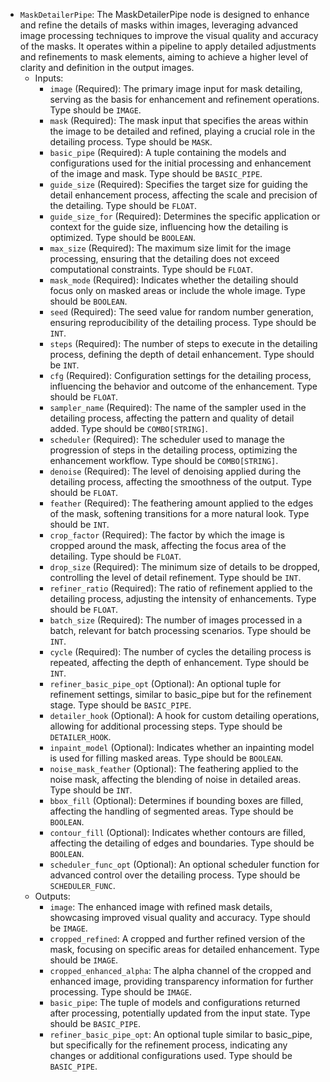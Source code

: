 - `MaskDetailerPipe`: The MaskDetailerPipe node is designed to enhance and refine the details of masks within images, leveraging advanced image processing techniques to improve the visual quality and accuracy of the masks. It operates within a pipeline to apply detailed adjustments and refinements to mask elements, aiming to achieve a higher level of clarity and definition in the output images.
    - Inputs:
        - `image` (Required): The primary image input for mask detailing, serving as the basis for enhancement and refinement operations. Type should be `IMAGE`.
        - `mask` (Required): The mask input that specifies the areas within the image to be detailed and refined, playing a crucial role in the detailing process. Type should be `MASK`.
        - `basic_pipe` (Required): A tuple containing the models and configurations used for the initial processing and enhancement of the image and mask. Type should be `BASIC_PIPE`.
        - `guide_size` (Required): Specifies the target size for guiding the detail enhancement process, affecting the scale and precision of the detailing. Type should be `FLOAT`.
        - `guide_size_for` (Required): Determines the specific application or context for the guide size, influencing how the detailing is optimized. Type should be `BOOLEAN`.
        - `max_size` (Required): The maximum size limit for the image processing, ensuring that the detailing does not exceed computational constraints. Type should be `FLOAT`.
        - `mask_mode` (Required): Indicates whether the detailing should focus only on masked areas or include the whole image. Type should be `BOOLEAN`.
        - `seed` (Required): The seed value for random number generation, ensuring reproducibility of the detailing process. Type should be `INT`.
        - `steps` (Required): The number of steps to execute in the detailing process, defining the depth of detail enhancement. Type should be `INT`.
        - `cfg` (Required): Configuration settings for the detailing process, influencing the behavior and outcome of the enhancement. Type should be `FLOAT`.
        - `sampler_name` (Required): The name of the sampler used in the detailing process, affecting the pattern and quality of detail added. Type should be `COMBO[STRING]`.
        - `scheduler` (Required): The scheduler used to manage the progression of steps in the detailing process, optimizing the enhancement workflow. Type should be `COMBO[STRING]`.
        - `denoise` (Required): The level of denoising applied during the detailing process, affecting the smoothness of the output. Type should be `FLOAT`.
        - `feather` (Required): The feathering amount applied to the edges of the mask, softening transitions for a more natural look. Type should be `INT`.
        - `crop_factor` (Required): The factor by which the image is cropped around the mask, affecting the focus area of the detailing. Type should be `FLOAT`.
        - `drop_size` (Required): The minimum size of details to be dropped, controlling the level of detail refinement. Type should be `INT`.
        - `refiner_ratio` (Required): The ratio of refinement applied to the detailing process, adjusting the intensity of enhancements. Type should be `FLOAT`.
        - `batch_size` (Required): The number of images processed in a batch, relevant for batch processing scenarios. Type should be `INT`.
        - `cycle` (Required): The number of cycles the detailing process is repeated, affecting the depth of enhancement. Type should be `INT`.
        - `refiner_basic_pipe_opt` (Optional): An optional tuple for refinement settings, similar to basic_pipe but for the refinement stage. Type should be `BASIC_PIPE`.
        - `detailer_hook` (Optional): A hook for custom detailing operations, allowing for additional processing steps. Type should be `DETAILER_HOOK`.
        - `inpaint_model` (Optional): Indicates whether an inpainting model is used for filling masked areas. Type should be `BOOLEAN`.
        - `noise_mask_feather` (Optional): The feathering applied to the noise mask, affecting the blending of noise in detailed areas. Type should be `INT`.
        - `bbox_fill` (Optional): Determines if bounding boxes are filled, affecting the handling of segmented areas. Type should be `BOOLEAN`.
        - `contour_fill` (Optional): Indicates whether contours are filled, affecting the detailing of edges and boundaries. Type should be `BOOLEAN`.
        - `scheduler_func_opt` (Optional): An optional scheduler function for advanced control over the detailing process. Type should be `SCHEDULER_FUNC`.
    - Outputs:
        - `image`: The enhanced image with refined mask details, showcasing improved visual quality and accuracy. Type should be `IMAGE`.
        - `cropped_refined`: A cropped and further refined version of the mask, focusing on specific areas for detailed enhancement. Type should be `IMAGE`.
        - `cropped_enhanced_alpha`: The alpha channel of the cropped and enhanced image, providing transparency information for further processing. Type should be `IMAGE`.
        - `basic_pipe`: The tuple of models and configurations returned after processing, potentially updated from the input state. Type should be `BASIC_PIPE`.
        - `refiner_basic_pipe_opt`: An optional tuple similar to basic_pipe, but specifically for the refinement process, indicating any changes or additional configurations used. Type should be `BASIC_PIPE`.
